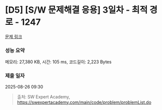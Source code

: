 # [D5] [S/W 문제해결 응용] 3일차 - 최적 경로 - 1247 

[문제 링크](https://swexpertacademy.com/main/code/problem/problemDetail.do?contestProbId=AV15OZ4qAPICFAYD) 

### 성능 요약

메모리: 27,380 KB, 시간: 105 ms, 코드길이: 2,223 Bytes

### 제출 일자

2025-08-26 09:30



> 출처: SW Expert Academy, https://swexpertacademy.com/main/code/problem/problemList.do